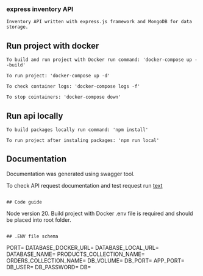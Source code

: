 ### express inventory API

```
Inventory API written with express.js framework and MongoDB for data storage.

```

## Run project with docker

```
To build and run project with Docker run command: 'docker-compose up --build'

To run project: 'docker-compose up -d'

To check container logs: 'docker-compose logs -f'

To stop cointainers: 'docker-compose down'
```

## Run api locally

```
To build packages locally run command: 'npm install'

To run project after instaling packages: 'npm run local'

```

## Documentation

Documentation was generated using swagger tool.

To check API request documentation and test request run [text](http://localhost:3000/documentation/)

```

## Code guide

```

Node version 20.
Build project with Docker
.env file is required and should be placed into root folder.

```

## .ENV file schema

```

PORT=
DATABASE_DOCKER_URL=
DATABASE_LOCAL_URL=
DATABASE_NAME=
PRODUCTS_COLLECTION_NAME=
ORDERS_COLLECTION_NAME=
DB_VOLUME=
DB_PORT=
APP_PORT=
DB_USER=
DB_PASSWORD=
DB=

```

```
